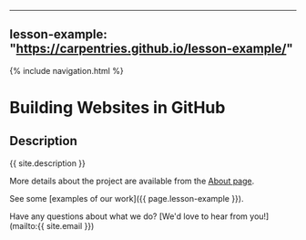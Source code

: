  ---
 lesson-example: "https://carpentries.github.io/lesson-example/"
 ---

 {% include navigation.html %}

 # Building Websites in GitHub
             
 ## Description
 {{ site.description }}
             
 More details about the project are available from the [About page](about).
             
 See some [examples of our work]({{ page.lesson-example }}).
             
 Have any questions about what we do? [We'd love to hear from you!](mailto:{{ site.email }})
